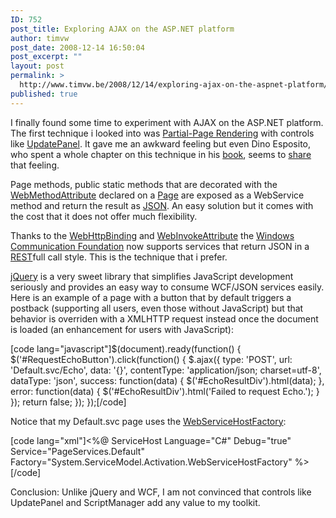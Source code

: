 ```yaml
---
ID: 752
post_title: Exploring AJAX on the ASP.NET platform
author: timvw
post_date: 2008-12-14 16:50:04
post_excerpt: ""
layout: post
permalink: >
  http://www.timvw.be/2008/12/14/exploring-ajax-on-the-aspnet-platform/
published: true
---
```

<p>I finally found some time to experiment with AJAX on the ASP.NET platform. The first technique i looked into was <a href="http://msdn.microsoft.com/en-us/library/bb386573.aspx">Partial-Page Rendering</a> with controls like <a href="http://msdn.microsoft.com/en-us/library/bb386454.aspx">UpdatePanel</a>. It gave me an awkward feeling but even Dino Esposito, who spent a whole chapter on this technique in his <a href="http://www.amazon.com/Programming-Microsoft-ASP-NET-Dino-Esposito/dp/0735625271">book</a>, seems to <a href="http://weblogs.asp.net/despos/archive/2007/09/19/partial-rendering-misses-ajax-architectural-points.aspx">share</a> that feeling.</p>

<p>Page methods, public static methods that are decorated with the <a href="http://msdn.microsoft.com/en-us/library/system.web.services.webmethodattribute.aspx">WebMethodAttribute</a> declared on a <a href="http://msdn.microsoft.com/en-us/library/system.web.ui.page.aspx">Page</a> are exposed as a WebService method and return the result as <a href="http://www.json.org/">JSON</a>. An easy solution but it comes with the cost that it does not offer much flexibility.</p>

<p>Thanks to the <a href="http://msdn.microsoft.com/en-us/library/system.servicemodel.webhttpbinding.aspx">WebHttpBinding</a> and <a href="http://msdn.microsoft.com/en-us/library/system.servicemodel.web.webinvokeattribute.aspx">WebInvokeAttribute</a> the <a href="http://msdn.microsoft.com/en-us/library/ms735119.aspx">Windows Communication Foundation</a> now supports services that return JSON in a <a href="http://en.wikipedia.org/wiki/Representational_State_Transfer">REST</a>full call style. This is the technique that i prefer.</p>

<p><a href="http://jquery.com/">jQuery</a> is a very sweet library that simplifies JavaScript  development seriously and provides an easy way to consume WCF/JSON services easily. Here is an example of a page with a button that by default triggers a postback (supporting all users, even those without JavaScript) but that behavior is overriden with a XMLHTTP request instead once the document is loaded (an enhancement for users with JavaScript):</p>

[code lang="javascript"]$(document).ready(function() {
 $('#RequestEchoButton').click(function() {
  $.ajax({
   type: 'POST',
   url: 'Default.svc/Echo',
   data: '{}',
   contentType: 'application/json; charset=utf-8',
   dataType: 'json',
   success: function(data) {
    $('#EchoResultDiv').html(data);
   },
   error: function(data) {
    $('#EchoResultDiv').html('Failed to request Echo.');
   }
  });
  return false;
 });
});[/code]

<p>Notice that my Default.svc page uses the <a href="http://msdn.microsoft.com/en-us/library/system.servicemodel.activation.webservicehostfactory.aspx">WebServiceHostFactory</a>:</p>

[code lang="xml"]<%@ ServiceHost
 Language="C#"
 Debug="true"
 Service="PageServices.Default"
 Factory="System.ServiceModel.Activation.WebServiceHostFactory"
%>[/code]

<p>Conclusion: Unlike jQuery and WCF, I am not convinced that controls like UpdatePanel and ScriptManager add any value to my toolkit.</p>